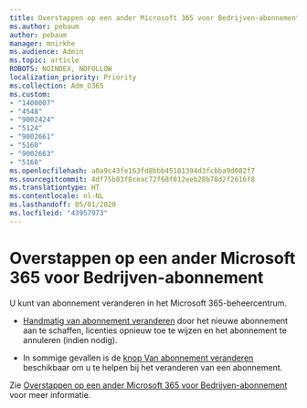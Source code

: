 ```yaml
---
title: Overstappen op een ander Microsoft 365 voor Bedrijven-abonnement
ms.author: pebaum
author: pebaum
manager: mnirkhe
ms.audience: Admin
ms.topic: article
ROBOTS: NOINDEX, NOFOLLOW
localization_priority: Priority
ms.collection: Adm_O365
ms.custom:
- "1400007"
- "4548"
- "9002424"
- "5124"
- "9002661"
- "5160"
- "9002663"
- "5168"
ms.openlocfilehash: a0a9c43fe163fd8bbb45181394d3fcbba9d082f7
ms.sourcegitcommit: 4df75b03f8ceac72f68f012eeb28b78d2f2616f8
ms.translationtype: HT
ms.contentlocale: nl-NL
ms.lasthandoff: 05/01/2020
ms.locfileid: "43957973"
---
```

# <a name="switch-to-a-different-microsoft-365-for-business-plan"></a>Overstappen op een ander Microsoft 365 voor Bedrijven-abonnement

U kunt van abonnement veranderen in het Microsoft 365-beheercentrum.

- [Handmatig van abonnement veranderen](https://docs.microsoft.com/microsoft-365/commerce/subscriptions/switch-plans-manually) door het nieuwe abonnement aan te schaffen, licenties opnieuw toe te wijzen en het abonnement te annuleren (indien nodig).

- In sommige gevallen is de [knop Van abonnement veranderen](https://docs.microsoft.com/microsoft-365/commerce/subscriptions/switch-to-a-different-plan#use-the-switch-plans-button) beschikbaar om u te helpen bij het veranderen van een abonnement.

Zie [Overstappen op een ander Microsoft 365 voor Bedrijven-abonnement](https://docs.microsoft.com/nl-NL/microsoft-365/commerce/subscriptions/switch-to-a-different-plan) voor meer informatie.
